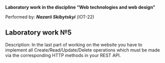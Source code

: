 ****Laboratory work in the discipline “Web technologies and web design”****

Performed by: **_**Nazarii Skibytskyi**_** (ІOT-22)

## Laboratory work №5

Description:
 In the last part of working on the website you have to 
implement all Create/Read/Update/Delete operations which must be made 
via the corresponding HTTP methods in your REST API.

